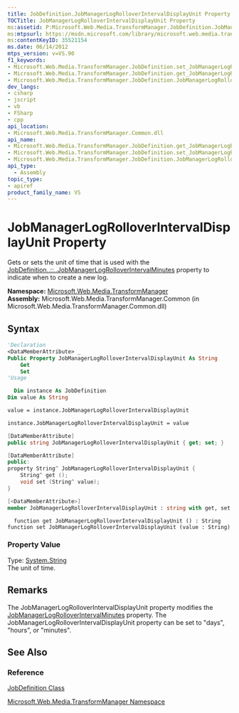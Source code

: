 ```yaml
---
title: JobDefinition.JobManagerLogRolloverIntervalDisplayUnit Property (Microsoft.Web.Media.TransformManager)
TOCTitle: JobManagerLogRolloverIntervalDisplayUnit Property
ms:assetid: P:Microsoft.Web.Media.TransformManager.JobDefinition.JobManagerLogRolloverIntervalDisplayUnit
ms:mtpsurl: https://msdn.microsoft.com/library/microsoft.web.media.transformmanager.jobdefinition.jobmanagerlogrolloverintervaldisplayunit(v=VS.90)
ms:contentKeyID: 35521154
ms.date: 06/14/2012
mtps_version: v=VS.90
f1_keywords:
- Microsoft.Web.Media.TransformManager.JobDefinition.set_JobManagerLogRolloverIntervalDisplayUnit
- Microsoft.Web.Media.TransformManager.JobDefinition.get_JobManagerLogRolloverIntervalDisplayUnit
- Microsoft.Web.Media.TransformManager.JobDefinition.JobManagerLogRolloverIntervalDisplayUnit
dev_langs:
- csharp
- jscript
- vb
- FSharp
- cpp
api_location:
- Microsoft.Web.Media.TransformManager.Common.dll
api_name:
- Microsoft.Web.Media.TransformManager.JobDefinition.get_JobManagerLogRolloverIntervalDisplayUnit
- Microsoft.Web.Media.TransformManager.JobDefinition.set_JobManagerLogRolloverIntervalDisplayUnit
- Microsoft.Web.Media.TransformManager.JobDefinition.JobManagerLogRolloverIntervalDisplayUnit
api_type:
  - Assembly
topic_type:
- apiref
product_family_name: VS
---
```


# JobManagerLogRolloverIntervalDisplayUnit Property

Gets or sets the unit of time that is used with the [JobDefinition..::..JobManagerLogRolloverIntervalMinutes](jobdefinition-jobmanagerlogrolloverintervalminutes-property-microsoft-web-media-transformmanager.md) property to indicate when to create a new log.

**Namespace:**  [Microsoft.Web.Media.TransformManager](microsoft-web-media-transformmanager-namespace.md)  
**Assembly:**  Microsoft.Web.Media.TransformManager.Common (in Microsoft.Web.Media.TransformManager.Common.dll)

## Syntax

```vb
'Declaration
<DataMemberAttribute> _
Public Property JobManagerLogRolloverIntervalDisplayUnit As String
    Get
    Set
'Usage

  Dim instance As JobDefinition
Dim value As String

value = instance.JobManagerLogRolloverIntervalDisplayUnit

instance.JobManagerLogRolloverIntervalDisplayUnit = value
```

```csharp
[DataMemberAttribute]
public string JobManagerLogRolloverIntervalDisplayUnit { get; set; }
```

```cpp
[DataMemberAttribute]
public:
property String^ JobManagerLogRolloverIntervalDisplayUnit {
    String^ get ();
    void set (String^ value);
}
```

``` fsharp
[<DataMemberAttribute>]
member JobManagerLogRolloverIntervalDisplayUnit : string with get, set
```

```jscript
  function get JobManagerLogRolloverIntervalDisplayUnit () : String
function set JobManagerLogRolloverIntervalDisplayUnit (value : String)
```

### Property Value

Type: [System.String](https://msdn.microsoft.com/library/s1wwdcbf)  
The unit of time.  

## Remarks

The JobManagerLogRolloverIntervalDisplayUnit property modifies the [JobManagerLogRolloverIntervalMinutes](jobdefinition-jobmanagerlogrolloverintervalminutes-property-microsoft-web-media-transformmanager.md) property. The JobManagerLogRolloverIntervalDisplayUnit property can be set to "days", "hours", or "minutes".

## See Also

### Reference

[JobDefinition Class](jobdefinition-class-microsoft-web-media-transformmanager.md)

[Microsoft.Web.Media.TransformManager Namespace](microsoft-web-media-transformmanager-namespace.md)
